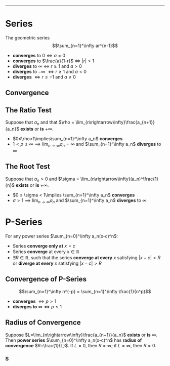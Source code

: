 ----
# Series
The geometric series $$\sum_{n=1}^\infty ar^{n-1}$$
- **converges** to $0 \iff a = 0$
- **converges** to $\frac{a}{1-r}$ $\iff$ $|r|<1$
- **diverges** to $\infty$ $\iff$ $r≥1$ and $a>0$
- **diverges** to $-\infty$ $\iff r≥1$ and $a<0$
- **diverges** $\iff r≤-1$ and $a≠0$
## Convergence

## The Ratio Test
Suppose that $a_n$ and that $\rho = \lim_{n\rightarrow\infty}\frac{a_{n+1}}{a_n}$ **exists** or **is** $+\infty$.
- $0≤\rho<1\implies\sum_{n=1}^\infty a_n$ **converges**
- $1<\rho≤\infty\implies\lim_{n\rightarrow\infty}a_n=\infty$ and $\sum_{n=1}^\infty a_n$ **diverges** to $\infty$
## The Root Test
Suppose that $a_n > 0$ and $\sigma = \lim_{n\rightarrow\infty}(a_n)^\frac{1}{n}$ **exists**  or **is** $+\infty$.
- $0 ≤ \sigma < 1\implies \sum_{n=1}^\infty a_n$ **converges**
- $\sigma > 1 \implies \lim_{n\rightarrow\infty} a_n$ and $\sum_{n=1}^\infty a_n$ **diverges** to $\infty$
# P-Series
For any power series $\sum_{n=0}^\infty a_n(x-c)^n$:
- Series **converge only at** $x=c$
- Series **converge** at every $x\in\mathbb{R}$
- $\exists R\in\mathbb{R}$, such that the series **converge at every** $x$ satisfying $|x-c|<R$ or **diverge at every** $x$ satisfying $|x-c|>R$
## Convergence of P-Series
$$\sum_{n=1}^\infty n^{-p} = \sum_{n=1}^\infty \frac{1}{n^p}$$
- **converges** $\iff p > 1$
- **diverges to** $\infty \iff p ≤ 1$
## Radius of Convergence
Suppose $L=\lim_{n\rightarrow\infty}\frac{a_{n+1}}{a_n}$ **exists** or **is** $\infty$. Then **power series** $\sum_{n=0}^\infty a_n(x-c)^n$ has **radius of convergence** $R=\frac{1}{L}$. If $L=0$, then $R=\infty$; if $L=\infty$, then $R=0$.
### S